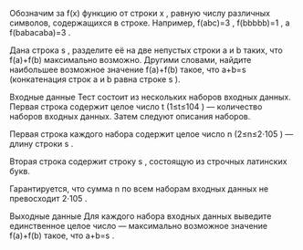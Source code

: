 ﻿Обозначим за f(x)
 функцию от строки x
, равную числу различных символов, содержащихся в строке. Например, f(abc)=3
, f(bbbbb)=1
, а f(babacaba)=3
.

Дана строка s
, разделите её на две непустых строки a
 и b
 таких, что f(a)+f(b)
 максимально возможно. Другими словами, найдите наибольшее возможное значение f(a)+f(b)
 такое, что a+b=s
 (конкатенация строк a
 и b
 равна строке s
).

Входные данные
Тест состоит из нескольких наборов входных данных. Первая строка содержит целое число t
 (1≤t≤104
) — количество наборов входных данных. Затем следуют описания наборов.

Первая строка каждого набора содержит целое число n
 (2≤n≤2⋅105
) — длину строки s
.

Вторая строка содержит строку s
, состоящую из строчных латинских букв.

Гарантируется, что сумма n
 по всем наборам входных данных не превосходит 2⋅105
.

Выходные данные
Для каждого набора входных данных выведите единственное целое число  — максимально возможное значение f(a)+f(b)
 такое, что a+b=s
.